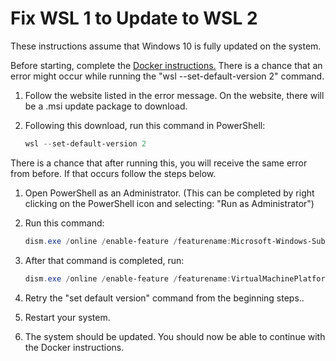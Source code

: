 
# Fix WSL 1 to Update to WSL 2

These instructions assume that Windows 10 is fully updated on the system.

Before starting, complete the [Docker instructions.](DockerWindows.md)
There is a chance that an error might occur while running the "wsl --set-default-version 2" command.

1. Follow the website listed in the error message. On the website, there will be a .msi update package to download.
1. Following this download, run this command in PowerShell:

    ```powershell
    wsl --set-default-version 2
    ```

There is a chance that after running this, you will receive the same error from before. If that occurs follow the steps below.

1. Open PowerShell as an Administrator. (This can be completed by right clicking on the PowerShell icon and selecting: "Run as Administrator")

1. Run this command:

    ```powershell
    dism.exe /online /enable-feature /featurename:Microsoft-Windows-Subsystem-Linux /all /norestart
    ```

1. After that command is completed, run:

    ```powershell
    dism.exe /online /enable-feature /featurename:VirtualMachinePlatform /all /norestart
    ```

1. Retry the "set default version" command from the beginning steps..
1. Restart your system.
1. The system should be updated. You should now be able to continue with the Docker instructions.
